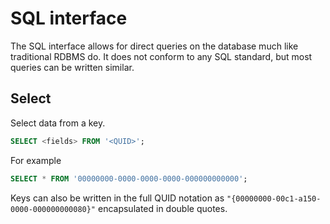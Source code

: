 
# SQL interface

The SQL interface allows for direct queries on the database much like traditional RDBMS do. It does not conform to any SQL standard, but most queries can be written similar.

## Select


Select data from a key.

```sql
SELECT <fields> FROM '<QUID>';
```

For example

```sql
SELECT * FROM '00000000-0000-0000-0000-000000000000';
```

Keys can also be written in the full QUID notation as `"{00000000-00c1-a150-0000-000000000080}"` encapsulated in double quotes.